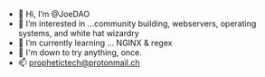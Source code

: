 - 👋 Hi, I’m @JoeDAO
- 👀 I’m interested in ...community building, webservers, operating systems, and white hat wizardry
- 🌱 I’m currently learning ... NGINX & regex 
- 💞️ I'm down to try anything, once.
- 📫 prophetictech@protonmail.ch

<!---
JoeDAO/JoeDAO is a ✨ special ✨ repository because its `README.md` (this file) appears on your GitHub profile.
You can click the Preview link to take a look at your changes.
--->
